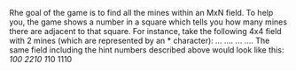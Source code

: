 Rhe goal of the game is to find all the mines within an MxN field. To help you, the game shows a number in a square which tells you how many mines there are adjacent to that square. 
For instance, take the following 4x4 field with 2 mines (which are represented by an * character):
*...
....
.*..
....
The same field including the hint numbers described above would look like this:
*100
2210
1*10
1110
